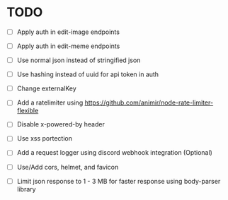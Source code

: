 # TODO

- [ ] Apply auth in edit-image endpoints
- [ ] Apply auth in edit-meme endpoints

- [ ] Use normal json instead of stringified json
- [ ] Use hashing instead of uuid for api token in auth
- [ ] Change externalKey


- [ ] Add a ratelimiter using https://github.com/animir/node-rate-limiter-flexible
- [ ] Disable x-powered-by header
- [ ] Use xss portection
- [ ] Add a request logger using discord webhook integration (Optional)
- [ ] Use/Add cors, helmet, and favicon
- [ ] Limit json response to 1 - 3 MB for faster response using body-parser library